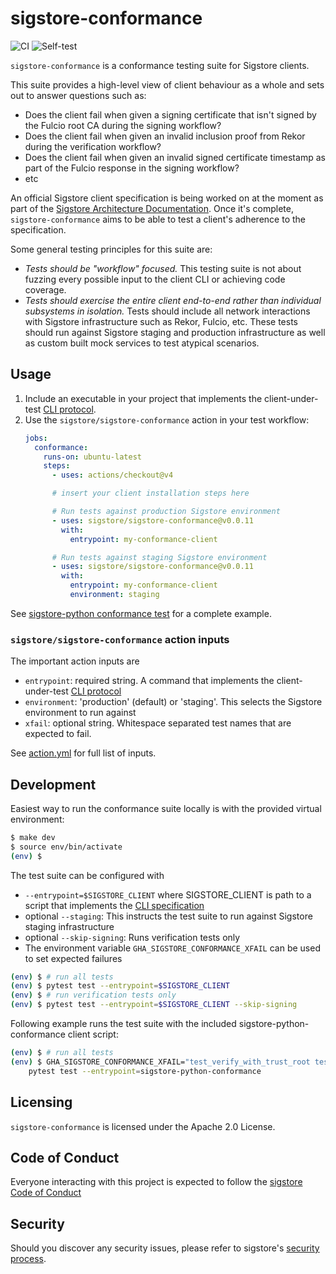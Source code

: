 sigstore-conformance
====================

<!--- @begin-badges@ --->
![CI](https://github.com/sigstore/sigstore-conformance/workflows/CI/badge.svg)
![Self-test](https://github.com/sigstore/sigstore-conformance/workflows/Self-test/badge.svg)
<!--- @end-badges@ --->

`sigstore-conformance` is a conformance testing suite for Sigstore clients.

This suite provides a high-level view of client behaviour as a whole and sets
out to answer questions such as:
- Does the client fail when given a signing certificate that isn't signed by
  the Fulcio root CA during the signing workflow?
- Does the client fail when given an invalid inclusion proof from Rekor during
  the verification workflow?
- Does the client fail when given an invalid signed certificate timestamp as
  part of the Fulcio response in the signing workflow?
- etc

An official Sigstore client specification is being worked on at the moment as
part of the [Sigstore Architecture Documentation](https://github.com/sigstore/architecture-docs).
Once it's complete, `sigstore-conformance` aims to be able to test a client's
adherence to the specification.

Some general testing principles for this suite are:
- *Tests should be "workflow" focused.* This testing suite is not about fuzzing
  every possible input to the client CLI or achieving code coverage.
- *Tests should exercise the entire client end-to-end rather than individual
  subsystems in isolation.* Tests should include all network interactions with
  Sigstore infrastructure such as Rekor, Fulcio, etc. These tests should run
  against Sigstore staging and production infrastructure as well as custom built
  mock services to test atypical scenarios.

## Usage

1. Include an executable in your project that implements the
client-under-test [CLI protocol](docs/cli_protocol.md).
2. Use the `sigstore/sigstore-conformance` action in your test workflow:
    ```yaml
    jobs:
      conformance:
        runs-on: ubuntu-latest
        steps:
          - uses: actions/checkout@v4

          # insert your client installation steps here

          # Run tests against production Sigstore environment
          - uses: sigstore/sigstore-conformance@v0.0.11
            with:
              entrypoint: my-conformance-client

          # Run tests against staging Sigstore environment
          - uses: sigstore/sigstore-conformance@v0.0.11
            with:
              entrypoint: my-conformance-client
              environment: staging
    ```

See [sigstore-python conformance test](https://github.com/sigstore/sigstore-python/blob/main/.github/workflows/conformance.yml)
for a complete example.

### `sigstore/sigstore-conformance` action inputs

The important action inputs are
* `entrypoint`: required string. A command that implements the client-under-test
  [CLI protocol](docs/cli_protocol.md)
* `environment`: 'production' (default) or 'staging'. This selects the Sigstore environment to
  run against
* `xfail`: optional string. Whitespace separated test names that are expected to fail.

See [action.yml](action.yml) for full list of inputs.

## Development

Easiest way to run the conformance suite locally is with the provided virtual environment:
```sh
$ make dev
$ source env/bin/activate
(env) $
```

The test suite can be configured with
* `--entrypoint=$SIGSTORE_CLIENT` where SIGSTORE_CLIENT is path to a script that implements the
  [CLI specification](https://github.com/sigstore/sigstore-conformance/blob/main/docs/cli_protocol.md)
* optional `--staging`: This instructs the test suite to run against Sigstore staging infrastructure
* optional `--skip-signing`: Runs verification tests only
* The environment variable `GHA_SIGSTORE_CONFORMANCE_XFAIL` can be used to
  set expected failures

```sh
(env) $ # run all tests
(env) $ pytest test --entrypoint=$SIGSTORE_CLIENT
(env) $ # run verification tests only
(env) $ pytest test --entrypoint=$SIGSTORE_CLIENT --skip-signing
```

Following example runs the test suite with the included sigstore-python-conformance client script:
```sh
(env) $ # run all tests
(env) $ GHA_SIGSTORE_CONFORMANCE_XFAIL="test_verify_with_trust_root test_verify_dsse_bundle_with_trust_root" \
    pytest test --entrypoint=sigstore-python-conformance
```

## Licensing

`sigstore-conformance` is licensed under the Apache 2.0 License.

## Code of Conduct

Everyone interacting with this project is expected to follow the
[sigstore Code of Conduct](https://github.com/sigstore/.github/blob/main/CODE_OF_CONDUCT.md)

## Security

Should you discover any security issues, please refer to sigstore's [security
process](https://github.com/sigstore/.github/blob/main/SECURITY.md).
